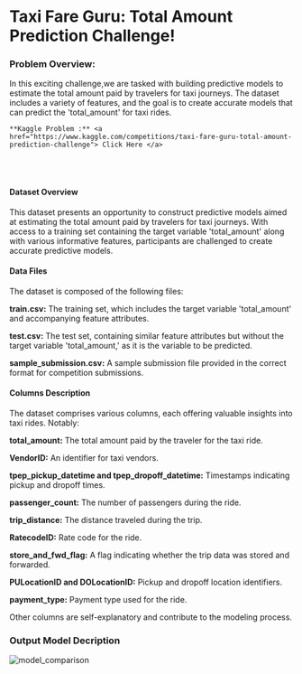 
# Taxi Fare Guru: Total Amount Prediction Challenge!

### Problem Overview:
In this exciting challenge,we are tasked with building predictive models to estimate the total amount paid by travelers for taxi journeys. The dataset includes a variety of features, and the goal is to create accurate models that can predict the 'total_amount' for taxi rides.

```
**Kaggle Problem :** <a href="https://www.kaggle.com/competitions/taxi-fare-guru-total-amount-prediction-challenge"> Click Here </a>

```

<br><br>
#### Dataset Overview
This dataset presents an opportunity to construct predictive models aimed at estimating the total amount paid by travelers for taxi journeys. With access to a training set containing the target variable 'total_amount' along with various informative features, participants are challenged to create accurate predictive models.

#### Data Files
The dataset is composed of the following files:

<b>train.csv:</b> The training set, which includes the target variable 'total_amount' and accompanying feature attributes.

<b>test.csv:</b> The test set, containing similar feature attributes but without the target variable 'total_amount,' as it is the variable to be predicted.

<b>sample_submission.csv:</b> A sample submission file provided in the correct format for competition submissions.

#### Columns Description

The dataset comprises various columns, each offering valuable insights into taxi rides. Notably:

<b>total_amount:</b> The total amount paid by the traveler for the taxi ride.

<b>VendorID:</b> An identifier for taxi vendors.

<b>tpep_pickup_datetime and tpep_dropoff_datetime:</b> Timestamps indicating pickup and dropoff times.

<b>passenger_count:</b> The number of passengers during the ride.

<b>trip_distance:</b> The distance traveled during the trip.

<b>RatecodeID:</b> Rate code for the ride.

<b>store_and_fwd_flag:</b> A flag indicating whether the trip data was stored and forwarded.

<b>PULocationID and DOLocationID:</b> Pickup and dropoff location identifiers.

<b>payment_type:</b> Payment type used for the ride.

Other columns are self-explanatory and contribute to the modeling process.


### Output Model Decription 

![model_comparison](https://github.com/sid2983/TaxiGuru/assets/60613424/caa48aba-b3ab-4570-9263-ba1b3e3f4b50)
